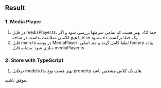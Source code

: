 ## Result

### 1. Media Player
1. در فایل mediaPlayer.ts، خط 42، بهتر هست که تمامی شرطها بررسی شود و اگر یا هیچ کلاسی مطابقت نداشت در شاخه else یک خطا برگشت داده شود.
2. فایل main.ts در پوشه MediaPlayer، لطفا کامل گردد و متد اصلی factory پیاده سازی شود. مشابه فایل mediaPlayer.ts

### 2. Store with TypeScript
1. درفایل models.ts، بهتر هست نوع property های یک کلاس مشخص باشد.

موفق باشید.
